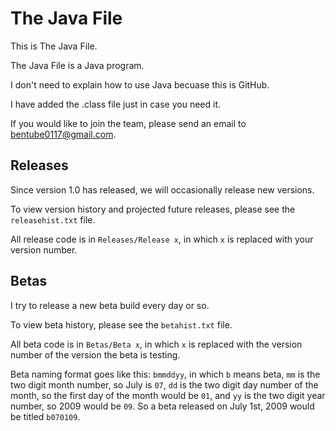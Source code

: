 # The Java File
This is The Java File.

The Java File is a Java program.

I don't need to explain how to use Java becuase this is GitHub.

I have added the .class file just in case you need it.

If you would like to join the team, please send an email to bentube0117@gmail.com.

## Releases
Since version 1.0 has released, we will occasionally release new versions.

To view version history and projected future releases, please see the `releasehist.txt` file.

All release code is in `Releases/Release x`, in which `x` is replaced with your version number.

## Betas
I try to release a new beta build every day or so.

To view beta history, please see the `betahist.txt` file.

All beta code is in `Betas/Beta x`, in which `x` is replaced with the version number of the version the beta is testing.

Beta naming format goes like this: `bmmddyy`, in which `b` means beta, `mm` is the two digit month number, so July is `07`, `dd` is the two digit day number of the month, so the first day of the month would be `01`, and `yy` is the two digit year number, so 2009 would be `09`. So a beta released on July 1st, 2009 would be titled `b070109`.
